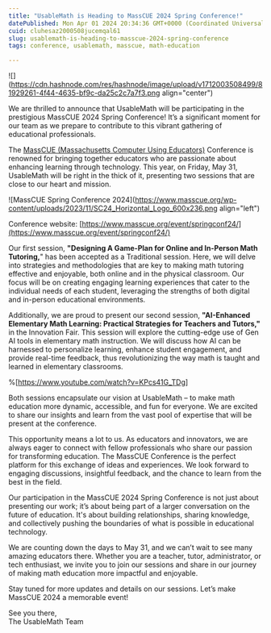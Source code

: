 ```yaml
---
title: "UsableMath is Heading to MassCUE 2024 Spring Conference!"
datePublished: Mon Apr 01 2024 20:34:36 GMT+0000 (Coordinated Universal Time)
cuid: cluhesaz2000508jucemqal61
slug: usablemath-is-heading-to-masscue-2024-spring-conference
tags: conference, usablemath, masscue, math-education

---
```


![](https://cdn.hashnode.com/res/hashnode/image/upload/v1712003508499/81929261-4f44-4635-bf9c-da25c2c7a7f3.png align="center")

We are thrilled to announce that UsableMath will be participating in the prestigious MassCUE 2024 Spring Conference! It’s a significant moment for our team as we prepare to contribute to this vibrant gathering of educational professionals.

The [MassCUE (Massachusetts Computer Using Educators)](https://www.masscue.org/event/springconf24/) Conference is renowned for bringing together educators who are passionate about enhancing learning through technology. This year, on Friday, May 31, UsableMath will be right in the thick of it, presenting two sessions that are close to our heart and mission.

![MassCUE Spring Conference 2024](https://www.masscue.org/wp-content/uploads/2023/11/SC24_Horizontal_Logo_600x236.png align="left")

Conference website: [https://www.masscue.org/event/springconf24/](https://www.masscue.org/event/springconf24/)

Our first session, **"Designing A Game-Plan for Online and In-Person Math Tutoring,**" has been accepted as a Traditional session. Here, we will delve into strategies and methodologies that are key to making math tutoring effective and enjoyable, both online and in the physical classroom. Our focus will be on creating engaging learning experiences that cater to the individual needs of each student, leveraging the strengths of both digital and in-person educational environments.

Additionally, we are proud to present our second session, **"AI-Enhanced Elementary Math Learning: Practical Strategies for Teachers and Tutors,"** in the Innovation Fair. This session will explore the cutting-edge use of Gen AI tools in elementary math instruction. We will discuss how AI can be harnessed to personalize learning, enhance student engagement, and provide real-time feedback, thus revolutionizing the way math is taught and learned in elementary classrooms.

%[https://www.youtube.com/watch?v=KPcs41G_TDg] 

Both sessions encapsulate our vision at UsableMath – to make math education more dynamic, accessible, and fun for everyone. We are excited to share our insights and learn from the vast pool of expertise that will be present at the conference.

This opportunity means a lot to us. As educators and innovators, we are always eager to connect with fellow professionals who share our passion for transforming education. The MassCUE Conference is the perfect platform for this exchange of ideas and experiences. We look forward to engaging discussions, insightful feedback, and the chance to learn from the best in the field.

Our participation in the MassCUE 2024 Spring Conference is not just about presenting our work; it’s about being part of a larger conversation on the future of education. It's about building relationships, sharing knowledge, and collectively pushing the boundaries of what is possible in educational technology.

We are counting down the days to May 31, and we can’t wait to see many amazing educators there. Whether you are a teacher, tutor, administrator, or tech enthusiast, we invite you to join our sessions and share in our journey of making math education more impactful and enjoyable.

Stay tuned for more updates and details on our sessions. Let’s make MassCUE 2024 a memorable event!

See you there,  
The UsableMath Team